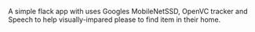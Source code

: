 A simple flack app with uses Googles MobileNetSSD, OpenVC tracker and Speech to help visually-impared please to find item in their home. 


